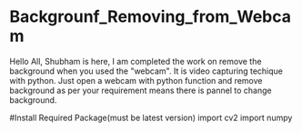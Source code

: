 # Backgrounf_Removing_from_Webcam

Hello All,
Shubham is here, I am completed the work on remove the background when you used the "webcam".
It is video capturing techique with python. Just open a webcam with python function and remove background as per your requirement means there is pannel to change background.

#Install Required Package(must be latest version)
import cv2
import numpy 
